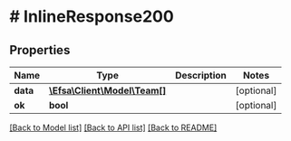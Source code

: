 # # InlineResponse200

## Properties

Name | Type | Description | Notes
------------ | ------------- | ------------- | -------------
**data** | [**\Efsa\Client\Model\Team[]**](Team.md) |  | [optional]
**ok** | **bool** |  | [optional]

[[Back to Model list]](../../README.md#models) [[Back to API list]](../../README.md#endpoints) [[Back to README]](../../README.md)
